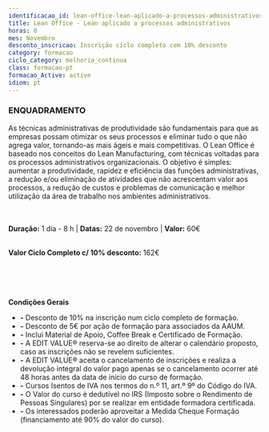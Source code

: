 ```yaml
---
identificacao_id: lean-office-lean-aplicado-a-processos-administrativos
title: Lean Office - Lean aplicado a processos administrativos
horas: 8
mes: Novembro
desconto_inscricao: Inscrição ciclo completo com 10% desconto
category: formacao
ciclo_category: melhoria_continua
class: formacao-pt
formacao_Active: active
idiom: pt
---
```



### **ENQUADRAMENTO**
As técnicas administrativas de produtividade são fundamentais para que as empresas possam otimizar os seus processos e eliminar tudo o que não agrega valor, tornando-as mais ágeis e mais competitivas. O Lean Office é baseado nos conceitos do Lean Manufacturing, com técnicas voltadas para os processos administrativos organizacionais. O objetivo é simples: aumentar a produtividade, rapidez e eficiência das funções administrativas, a redução e/ou eliminação de atividades que não acrescentam valor aos processos, a redução de custos e problemas de comunicação e melhor utilização da área de trabalho nos ambientes administrativos.<br><br><br>

 

**Duração:** 1 dia - 8 h  \|  **Datas:** 22 de novembro  \|  **Valor:** 60€<br><br> 

 

**Valor Ciclo Completo c/ 10% desconto:** 162€<br><br><br><br><br>

**Condições Gerais**

+ **\-** Desconto de 10% na inscrição num ciclo completo de formação.
+ **\-** Desconto de 5€ por ação de formação para associados da AAUM.
+ **\-** Inclui Material de Apoio, Coffee Break e Certificado de Formação.
+ **\-** A EDIT VALUE® reserva-se ao direito de alterar o calendário proposto, caso as inscrições não se revelem suficientes.
+ **\-** A EDIT VALUE® aceita o cancelamento de inscrições e realiza a devolução integral do valor pago apenas se o cancelamento ocorrer até 48 horas antes da data de início do curso de formação.
+ **\-** Cursos Isentos de IVA nos termos do n.º 11, art.º 9º do Código do IVA.
+ **\-** O Valor do curso é dedutível no IRS (Imposto sobre o Rendimento de Pessoas Singulares) por se realizar em entidade formadora certificada.
+ **\-** Os interessados poderão aproveitar a Medida Cheque Formação (financiamento até 90% do valor do curso).